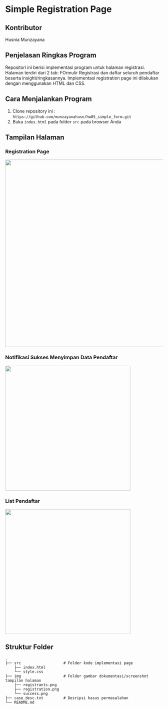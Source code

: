 # Simple Registration Page

## Kontributor
Husnia Munzayana

## Penjelasan Ringkas Program
Repositori ini berisi implementasi program untuk halaman registrasi. Halaman terdiri dari 2 tab: FOrmulir Registrasi dan daftar seluruh pendaftar beserta insight/ringkasannya. Implementasi registration page ini dilakukan dengan menggunakan HTML dan CSS. 

## Cara Menjalankan Program
1. Clone repository ini :
   ``` https://github.com/munzayanahusn/hw05_simple_form.git ```
2. Buka `index.html` pada folder `src` pada browser Anda

## Tampilan Halaman

### Registration Page
<img src="./assets/doc/registration.png" width="600">

### Notifikasi Sukses Menyimpan Data Pendaftar
<img src="./assets/doc/success.png" width="400">

### List Pendaftar
<img src="./assets/doc/registrants.png" width="400">

## Struktur Folder
```
.
├── src                   # Folder kode implementasi page
    ├── index.html
    └── style.css
├── img                   # Folder gambar dokumentasi/screenshot tampilan halaman
    ├── registrants.png
    ├── registration.png
    └── success.png
├── case_desc.txt         # Desripsi kasus permasalahan
└── README.md
```
